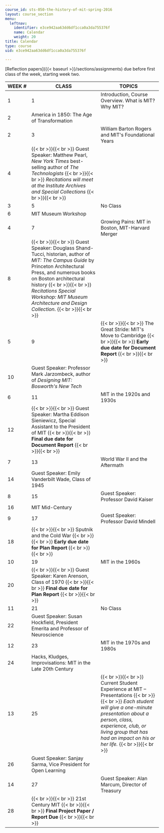 ```yaml
---
course_id: sts-050-the-history-of-mit-spring-2016
layout: course_section
menu:
  leftnav:
    identifier: e3ce942aa63dd6df1cca0a3da755376f
    name: Calendar
    weight: 20
title: Calendar
type: course
uid: e3ce942aa63dd6df1cca0a3da755376f

---
```


[Reflection papers]({{< baseurl >}}/sections/assignments) due before first class of the week, starting week two.

| WEEK # | CLASS | TOPICS |
| --- | --- | --- |
| 1 | 1 | Introduction, Course Overview. What is MIT? Why MIT? |
| 2 | America in 1850: The Age of Transformation |
| 2 | 3 | William Barton Rogers and MIT's Foundational Years |
| 4 |  {{< br >}}{{< br >}} Guest Speaker: Matthew Pearl, _New York Times_ best-selling author of _The Technologists_ {{< br >}}{{< br >}} _Recitations will meet at the Institute Archives and Special Collections_ {{< br >}}{{< br >}}  |
| 3 | 5 | No Class |
| 6 | MIT Museum Workshop |
| 4 | 7 | Growing Pains: MIT in Boston, MIT-Harvard Merger |
| 8 |  {{< br >}}{{< br >}} Guest Speaker: Douglass Shand-Tucci, historian, author of _MIT: The Campus Guide_ by Princeton Architectural Press, and numerous books on Boston architectural history {{< br >}}{{< br >}} _Recitations Special Workshop: MIT Museum Architecture and Design Collection_. {{< br >}}{{< br >}}  |
| 5 | 9 |  {{< br >}}{{< br >}} The Great Stride: MIT's Move to Cambridge {{< br >}}{{< br >}} **Early due date for Document Report** {{< br >}}{{< br >}}  |
| 10 | Guest Speaker: Professor Mark Jarzombeck, author of _Designing MIT: Bosworth's New Tech_ |
| 6 | 11 | MIT in the 1920s and 1930s |
| 12 |  {{< br >}}{{< br >}} Guest Speaker: Martha Eddison Sieniewicz, Special Assistant to the President of MIT {{< br >}}{{< br >}} **Final due date for Document Report** {{< br >}}{{< br >}}  |
| 7 | 13 | World War II and the Aftermath |
| 14 | Guest Speaker: Emily Vanderbilt Wade, Class of 1945 |
| 8 | 15 | Guest Speaker: Professor David Kaiser |
| 16 | MIT Mid-Century |
| 9 | 17 | Guest Speaker: Professor David Mindell |
| 18 |  {{< br >}}{{< br >}} Sputnik and the Cold War {{< br >}}{{< br >}} **Early due date for Plan Report** {{< br >}}{{< br >}}  |
| 10 | 19 | MIT in the 1960s |
| 20 |  {{< br >}}{{< br >}} Guest Speaker: Karen Arenson, Class of 1970 {{< br >}}{{< br >}} **Final due date for Plan Report** {{< br >}}{{< br >}}  |
| 11 | 21 | No Class |
| 22 | Guest Speaker: Susan Hockfield, President Emerita and Professor of Neuroscience |
| 12 | 23 | MIT in the 1970s and 1980s |
| 24 | Hacks, Kludges, Improvisations: MIT in the Late 20th Century |
| 13 | 25 |  {{< br >}}{{< br >}} Current Student Experience at MIT – Presentations {{< br >}}{{< br >}} _Each student will give a one-minute presentation about a person, class, experience, club, or living group that has had an impact on his or her life._ {{< br >}}{{< br >}}  |
| 26 | Guest Speaker: Sanjay Sarma, Vice President for Open Learning |
| 14 | 27 | Guest Speaker: Alan Marcum, Director of Treasury |
| 28 |  {{< br >}}{{< br >}} 21st Century MIT {{< br >}}{{< br >}} **Final Project Paper / Report Due** {{< br >}}{{< br >}}